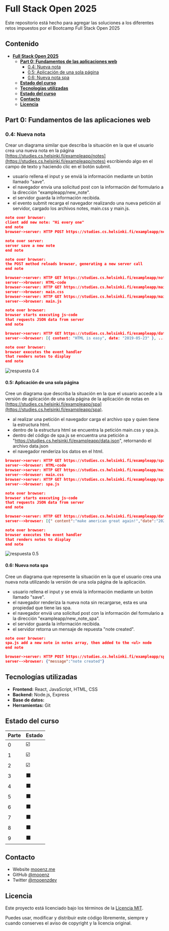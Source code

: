 # **Full Stack Open 2025**

Este repositorio está hecho para agregar las soluciones a los diferentes retos impuestos por el Bootcamp Full Stack Open 2025

## **Contenido**

- [**Full Stack Open 2025**](#full-stack-open-2025)
  - [**Part 0: Fundamentos de las aplicaciones web**](#part-0-fundamentos-de-las-aplicaciones-web)
    - [0.4: Nueva nota](#04-nueva-nota)
    - [0.5: Aplicación de una sola página](#05-aplicación-de-una-sola-página)
    - [0.6: Nueva nota spa](#06-nueva-nota-spa)
  - [**Estado del curso**](#estado-del-curso)
  - [**Tecnologías utilizadas**](#tecnologías-utilizadas)
  - [**Estado del curso**](#estado-del-curso)
  - [**Contacto**](#contacto)
  - [**Licencia**](#licencia)

## **Part 0: Fundamentos de las aplicaciones web**

### 0.4: Nueva nota

Crear un diagrama similar que describa la situación en la que el usuario crea una nueva nota en la página [https://studies.cs.helsinki.fi/exampleapp/notes](https://studies.cs.helsinki.fi/exampleapp/notes) escribiendo algo en el campo de texto y haciendo clic en el botón submit.

- usuario rellena el input y se enviá la información mediante un botón llamado "save".
- el navegador envía una solicitud post con la información del formulario a la dirección "exampleapp/new_note".
- el servidor guarda la información recibida.
- el evento submit recarga el navegador realizando una nueva petición al servidor, cargado los archivos notes, main.css y main.js.

```json
note over browser:
client add new note: "Hi every one"
end note
browser->server: HTTP POST https://studies.cs.helsinki.fi/exampleapp/new_note

note over server:
server save a new note
end note

note over browser:
the POST method reloads browser, generating a new server call
end note

browser->server: HTTP GET https://studies.cs.helsinki.fi/exampleapp/notes
server-->browser: HTML-code
browser->server: HTTP GET https://studies.cs.helsinki.fi/exampleapp/main.css
server-->browser: main.css
browser->server: HTTP GET https://studies.cs.helsinki.fi/exampleapp/main.js
server-->browser: main.js

note over browser:
browser starts executing js-code
that requests JSON data from server
end note

browser->server: HTTP GET https://studies.cs.helsinki.fi/exampleapp/data.json
server-->browser: [{ content: "HTML is easy", date: "2019-05-23" }, ...]

note over browser:
browser executes the event handler
that renders notes to display
end note
```

![respuesta 0.4](./part0/new-note.png)

#### 0.5: Aplicación de una sola página

Cree un diagrama que describa la situación en la que el usuario accede a la versión de aplicación de una sola página de la aplicación de notas en [https://studies.cs.helsinki.fi/exampleapp/spa](https://studies.cs.helsinki.fi/exampleapp/spa).

- al realizar una petición el navegador carga el archivo spa y quien tiene la estructura html.
- dentro de la estructura html se encuentra la petición main.css y spa.js.
- dentro del código de spa.js se encuentra una petición a "https://studies.cs.helsinki.fi/exampleapp/data.json", retornando el archivo data.json
- el navegador renderiza los datos en el html.

```json
browser->server: HTTP GET https://studies.cs.helsinki.fi/exampleapp/spa
server-->browser: HTML-code
browser->server: HTTP GET https://studies.cs.helsinki.fi/exampleapp/main.css
server-->browser: main.css
browser->server: HTTP GET https://studies.cs.helsinki.fi/exampleapp/spa.js
server-->browser: spa.js

note over browser:
browser starts executing js-code
that requests JSON data from server
end note

browser->server: HTTP GET https://studies.cs.helsinki.fi/exampleapp/data.json
server-->browser: [{" content":"make american great again!","date":"2025-05-10T14:31:13.201Z"}...]

note over browser:
browser executes the event handler
that renders notes to display
end note
```

![respuesta 0.5](./part0/spa.png)

#### 0.6: Nueva nota spa

Cree un diagrama que represente la situación en la que el usuario crea una nueva nota utilizando la versión de una sola página de la aplicación.

- usuario rellena el input y se enviá la información mediante un botón llamado "save".
- el navegador renderiza la nueva nota sin recargarse, esta es una propiedad que tiene las spa.
- el navegador enviá una solicitud post con la información del formulario a la dirección "exampleapp/new_note_spa".
- el servidor guarda la información recibida.
- el servidor retorna un mensaje de repuesta "note created".

```json
note over browser:
spa.js add a new note in notes array, then added to the <ul> node
end note

browser->server: HTTP POST https://studies.cs.helsinki.fi/exampleapp/spa
server-->browser: {"message":"note created"}
```

## **Tecnologías utilizadas**

- **Frontend:** React, JavaScript, HTML, CSS
- **Backend:** Node.js, Express
- **Base de datos:**
- **Herramientas:** Git

## **Estado del curso**

| Parte | Estado |
| ----- | ------ |
| 0     | ☑️     |
| 1     | ☑️     |
| 2     | ☑️     |
| 3     | ⬛     |
| 4     | ⬛     |
| 5     | ⬛     |
| 6     | ⬛     |
| 7     | ⬛     |
| 8     | ⬛     |
| 9     | ⬛     |

## **Contacto**

- Website [mooenz.me](https://www.mooenz.me/)
- GitHub [@mooenz](https://github.com/Mooenz)
- Twitter [@mooenzdev](https://twitter.com/MooenzDev)

## **Licencia**

Este proyecto está licenciado bajo los términos de la [Licencia MIT](LICENSE).

Puedes usar, modificar y distribuir este código libremente, siempre y cuando conserves el aviso de copyright y la licencia original.
